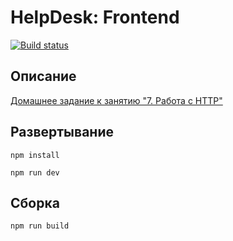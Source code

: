 # HelpDesk: Frontend

[![Build status](https://ci.appveyor.com/api/projects/status/d29ftsf2u3q19ywr?svg=true)](https://ci.appveyor.com/project/neondoll/ahj-homeworks-http-help-desk-frontend)

## Описание

[Домашнее задание к занятию "7. Работа с HTTP"](https://github.com/netology-code/ahj-homeworks/tree/AHJ-50/http#helpdesk-frontend)

## Развертывание

```npm install```

```npm run dev```

## Сборка

```npm run build```
